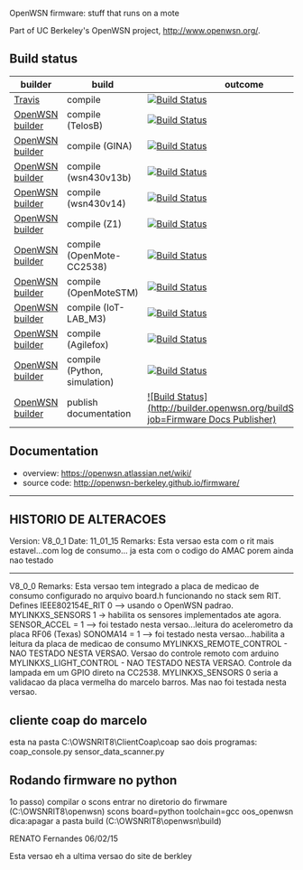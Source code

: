 OpenWSN firmware: stuff that runs on a mote

Part of UC Berkeley's OpenWSN project, http://www.openwsn.org/.

Build status
------------

|              builder                                                           |      build               | outcome
| ------------------------------------------------------------------------------ | ------------------------ | -------
| [Travis](https://travis-ci.org/openwsn-berkeley/openwsn-fw)                    | compile                  | [![Build Status](https://travis-ci.org/openwsn-berkeley/openwsn-fw.png?branch=develop)](https://travis-ci.org/openwsn-berkeley/openwsn-fw)
| [OpenWSN builder](http://builder.openwsn.org/job/Firmware%20TelosB/)           | compile (TelosB)         | [![Build Status](http://builder.openwsn.org/buildStatus/icon?job=Firmware%20TelosB)](http://builder.openwsn.org/job/Firmware%20TelosB/)
| [OpenWSN builder](http://builder.openwsn.org/job/Firmware%20GINA/)             | compile (GINA)           | [![Build Status](http://builder.openwsn.org/buildStatus/icon?job=Firmware%20GINA)](http://builder.openwsn.org/job/Firmware%20GINA/)
| [OpenWSN builder](http://builder.openwsn.org/job/Firmware%20wsn430v13b/)       | compile (wsn430v13b)     | [![Build Status](http://builder.openwsn.org/buildStatus/icon?job=Firmware%20wsn430v13b)](http://builder.openwsn.org/job/Firmware%20wsn430v13b/)
| [OpenWSN builder](http://builder.openwsn.org/job/Firmware%20wsn430v14/)        | compile (wsn430v14)      | [![Build Status](http://builder.openwsn.org/buildStatus/icon?job=Firmware%20wsn430v14)](http://builder.openwsn.org/job/Firmware%20wsn430v14/)
| [OpenWSN builder](http://builder.openwsn.org/job/Firmware%20Z1/)               | compile (Z1)             | [![Build Status](http://builder.openwsn.org/buildStatus/icon?job=Firmware%20Z1)](http://builder.openwsn.org/job/Firmware%20Z1/)
| [OpenWSN builder](http://builder.openwsn.org/job/Firmware%20OpenMote-CC2538/)  | compile (OpenMote-CC2538) | [![Build Status](http://builder.openwsn.org/buildStatus/icon?job=Firmware%20OpenMote-CC2538)](http://builder.openwsn.org/job/Firmware%20OpenMote-CC2538/)
| [OpenWSN builder](http://builder.openwsn.org/job/Firmware%20OpenMoteSTM/)      | compile (OpenMoteSTM)    | [![Build Status](http://builder.openwsn.org/buildStatus/icon?job=Firmware%20OpenMoteSTM)](http://builder.openwsn.org/job/Firmware%20OpenMoteSTM/)
| [OpenWSN builder](http://builder.openwsn.org/job/Firmware%20IoT-LAB_M3/)       | compile (IoT-LAB_M3)     | [![Build Status](http://builder.openwsn.org/buildStatus/icon?job=Firmware%20IoT-LAB_M3)](http://builder.openwsn.org/job/Firmware%20IoT-LAB_M3/)
| [OpenWSN builder](http://builder.openwsn.org/job/Firmware%20Agilefox/)         | compile (Agilefox)     | [![Build Status](http://builder.openwsn.org/buildStatus/icon?job=Firmware%20Agilefox)](http://builder.openwsn.org/job/Firmware%20Agilefox/)
| [OpenWSN builder](http://builder.openwsn.org/job/Firmware%20Python%20(simulation)/) | compile (Python, simulation) | [![Build Status](http://builder.openwsn.org/buildStatus/icon?job=Firmware%20Python%20(simulation))](http://builder.openwsn.org/job/Firmware%20Python%20(simulation)/)
| [OpenWSN builder](http://builder.openwsn.org/job/Firmware%20Docs%20Publisher/) | publish documentation    | [![Build Status](http://builder.openwsn.org/buildStatus/icon?job=Firmware Docs Publisher)](http://builder.openwsn.org/job/Firmware%20Docs%20Publisher/)

Documentation
-------------

- overview: https://openwsn.atlassian.net/wiki/
- source code: http://openwsn-berkeley.github.io/firmware/


------------------------------------------------------------------
HISTORIO DE ALTERACOES
-----------------------------------------------------------------
Version: V8_0_1
Date: 11_01_15
Remarks:
Esta versao esta com o rit mais estavel...com log de consumo...
ja esta com o codigo do AMAC porem ainda nao testado


-----------------------------------------------------------------
V8_0_0
Remarks:
Esta versao tem integrado a placa de medicao de consumo configurado no arquivo board.h
funcionando no stack sem RIT.
Defines IEEE802154E_RIT 0 --> usando o OpenWSN padrao.
MYLINKXS_SENSORS 1 -> habilita os sensores implementados ate agora.
SENSOR_ACCEL = 1 --> foi testado nesta versao...leitura do acelerometro da placa RF06 (Texas)
SONOMA14 = 1 --> foi testado nesta versao...habilita a leitura da placa de medicao de consumo
MYLINKXS_REMOTE_CONTROL - NAO TESTADO NESTA VERSAO. Versao do controle remoto com arduino
MYLINKXS_LIGHT_CONTROL - NAO TESTADO NESTA VERSAO. Controle da lampada em um GPIO direto na CC2538.
MYLINKXS_SENSORS 0 seria a validacao da placa vermelha do marcelo barros. Mas nao foi testada nesta versao.



cliente coap do marcelo
------------------------
esta na pasta C:\OWSNRIT8\ClientCoap\coap
sao dois programas:
coap_console.py
sensor_data_scanner.py


Rodando firmware no python
--------------------------
1o passo) compilar o scons
entrar no diretorio do firwmare (C:\OWSNRIT8\openwsn)
scons board=python toolchain=gcc oos_openwsn
dica:apagar a pasta build (C:\OWSNRIT8\openwsn\build)



RENATO Fernandes 06/02/15
  
Esta versao eh a ultima versao do site de berkley



